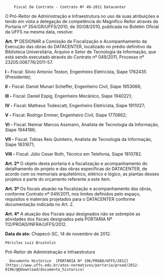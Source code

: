        Fiscal De Contrato - Contrato Nº 49-2011 Datacenter  

O Pró-Reitor de Administração e Infraestrutura no uso de suas atribuições e tendo em vista a delegação de competência do Magnífico Reitor através da Portaria nº 354/GR/UFFS/2010, de 30/08/2010, publicada no Boletim Oficial da UFFS na mesma data, resolve:

 **Art. 1º** DESIGNAR a Comissão de Fiscalização e Acompanhamento da Execução das obras do DATACENTER, localizado no prédio definitivo da Biblioteca Universitária, Arquivo e Setor de Tecnologia da Informação, que está sendo executado através do Contrato nº 049/2011, Processo nº 23205.006776/2011-57.

 **I -** Fiscal: Silvio Antonio Teston, Engenheiro Eletricista, Siape 1762435 (Presidente);

 **II -** Fiscal: Daniel Munari Scheffer, Engenheiro Civil, Siape 1953066;

 **III -** Fiscal: Daniel Espig, Engenheiro Mecânico, Siape 1940221;

 **IV -** Fiscal: Matheus Todescatt, Engenheiro Eletricista, Siape 1911027;

 **V -** Fiscal: Rodrigo Emmer, Engenheiro Civil, Siape 1770862;

 **VI -** Fiscal: Neimar Marcos Assmann, Analista de Tecnologia da Informação, Siape 1944186;

 **VII -** Fiscal: Tobias Reis Quinteiro, Analista de Tecnologia da Informação, Siape 1831671;

 **VIII -** Fiscal: Júlio Cesar Roth, Técnico em Telefonia, Siape 1810782.

 **Art. 2º** O objeto desta portaria é a fiscalização e acompanhamento do detalhamento do projeto e das obras específicas do DATACENTER, de acordo com os memoriais arquitetônico, elétrico e lógico, as plantas desses projetos e parte do orçamento referente a este item.

 **Art. 3º** Os fiscais atuarão na fiscalização e acompanhamento das obras, conforme Contrato nº 049/2011, nos limites definidos pelo espaço, requisitos e materiais projetados para o DATACENTER conforme documentação indicada no Art. 2.

 **Art. 4º** A atuação dos Fiscais aqui designados não se sobrepõe as atividades dos fiscais designados pela PORTARIA Nº 112/PROAD/INFRA/UFFS/2012.

  

   **Data do ato:** Chapecó-SC, 14 de novembro de 2012.   
 

    Péricles Luiz Brustolin   
 Pró-Reitor de Administração e Infraestrutura 

      Documento Histórico  [PORTARIA Nº 196/PROAD/UFFS/2012](https://www.uffs.edu.br/atos-normativos/portaria/proad/2012-0196/@@download/documento_historico)     
      